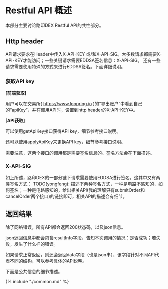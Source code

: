 # Restful API 概述

本部分主要讨论路印DEX Restful API的共性部分。

## Http header

API请求要求在Header中传入X-API-KEY 或/和X-API-SIG。大多数请求都需要X-API-KEY才能访问；一些关键请求需要EDDSA签名信息：X-API-SIG。
还有一些请求需要使用特殊的方式来进行EDDSA签名。下面详细说明。

### 获取API key

**[前端获取]**

用户可以在交易所( https://www.loopring.io )的“导出账户”中看到自己的“apiKey”，并在调用API时，设置到http header的X-API-KEY中。

**[API获取]**

可以使用getApiKey接口获得API key，细节参考接口说明。

还可以使用applyApiKey来更换API key，细节参考接口说明。

需要注意，这两个接口的调用都是需要签名信息的。签名方法会在下面描述。

### X-API-SIG

如上所述，路印DEX的一部分链下请求需要使用EDDSA进行签名，这其中又有两类签名方式：
TODO(yongfeng): 描述下两种签名方式，一种是电路不感知的，如何签名；一种是电路感知的，给出相关API(我的理解只有submitOrder和cancelOrder两个接口)的链接即可，相关API的描述会有细节。

## 返回结果

除了网络错误，所有API都会返回200状态码，以及json信息。

json返回信息中都会包含resultInfo字段，告知本次调用的情况：是否成功；若失败，发生了什么样的错误。

如果请求正常返回，则还会返回data字段（也是json串），该字段针对不同API代表不同的结构，可以参考具体的API说明。

下面是公共信息的细节描述。

{% include "./common.md" %}
